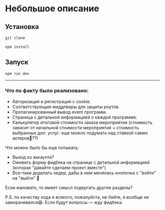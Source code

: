 # Небольшое описание 

## Установка

```bash
git clone
```

```bash
npm install
```

## Запуск

```bash
npm run dev
```

---

### Что по факту было реализовано:

- Авторизация и регистрация с cookie.
- Соответствующие миддлвары для защиты роутов.
- Пропагинированный вывод event программ.
- Страница с детальной информацией о каждой программе.
- Калькулятор итоговой стоимости заказа мероприятия (стоимость зависит от начальной стоимости мероприятия + стоимость выбранных доп. услуг. еще можно подумать над ставкой самих актеров🧐??)

Что можно было бы еще потыкать:
- Выход из аккаунта?
- Оживить форму фидбека на странице с детальной информацией (которая "давайте сделаем проект вместе")
- Все-таки доделать хедер, дабы в нем менялась кнопочка с "войти" на "выйти" 🥱

Если маловато, то имеет смысл подергать другие разделы?

P.S. по качеству кода и всякого, пожалуйста, не бейте, я вообще не заморачивался😱. Если будут вопросы — жду фидбека.
